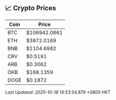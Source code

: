 ## 📈 Crypto Prices

| Coin | Price |
| ---- | ----- |
| BTC | $106942.0861 |
| ETH | $3872.0169 |
| BNB | $1104.6982 |
| CRV | $0.5191 |
| ARB | $0.3062 |
| OKB | $168.1359 |
| DOGE | $0.1872 |

_Last Updated: 2025-10-18 14:53:54.879 +0800 HKT_